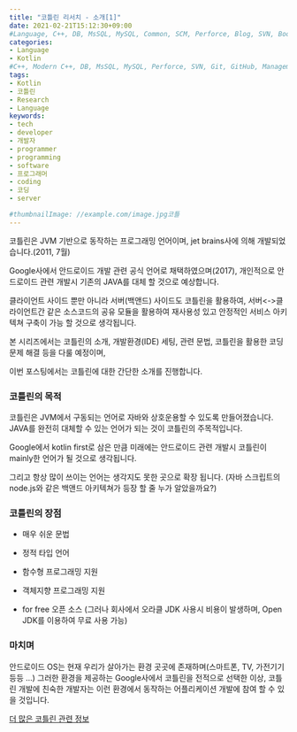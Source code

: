 ```yaml
---
title: "코틀린 리서치 - 소개[1]"
date: 2021-02-21T15:12:30+09:00
#Language, C++, DB, MsSQL, MySQL, Common, SCM, Perforce, Blog, SVN, Book, Study, VOCA, Kotlin
categories:
- Language
- Kotlin
#C++, Modern C++, DB, MsSQL, MySQL, Perforce, SVN, Git, GitHub, Management, Blog, Hugo, Architecture, Kotlin, Research
tags:
- Kotlin
- 코틀린
- Research
- Language
keywords:
- tech
- developer
- 개발자
- programmer
- programming
- software
- 프로그래머
- coding
- 코딩
- server

#thumbnailImage: //example.com/image.jpg코틀
---
```


코틀린은 JVM 기반으로 동작하는 프로그래밍 언어이며, jet brains사에 의해 개발되었습니다.(2011, 7월)

Google사에서 안드로이드 개발 관련 공식 언어로 채택하였으며(2017), 개인적으로 안드로이드 관련 개발시 기존의 JAVA를 대체 할 것으로 예상합니다.

클라이언트 사이드 뿐만 아니라 서버(백앤드) 사이드도 코틀린을 활용하여, 서버<->클라이언트간 같은 소스코드의 공유 모듈을 활용하여 재사용성 있고 안정적인 서비스 아키텍쳐 구축이 가능 할 것으로 생각됩니다. 

본 시리즈에서는 코틀린의 소개, 개발환경(IDE) 세팅, 관련 문법, 코틀린을 활용한 코딩 문제 해결 등을 다룰 예정이며,

이번 포스팅에서는 코틀린에 대한 간단한 소개를 진행합니다.

<!--more-->

  

### 코틀린의 목적

코틀린은 JVM에서 구동되는 언어로 자바와 상호운용할 수 있도록 만들어졌습니다. JAVA를 완전히 대체할 수 있는 언어가 되는 것이 코틀린의 주목적입니다.

Google에서 kotlin first로 삼은 만큼 미래에는 안드로이드 관련 개발시 코틀린이 mainly한 언어가 될 것으로 생각됩니다.

그리고 항상 많이 쓰이는 언어는 생각지도 못한 곳으로 확장 됩니다. (자바 스크립트의 node.js와 같은 백앤드 아키텍쳐가 등장 할 줄 누가 알았을까요?)



### 코틀린의 장점

- 매우 쉬운 문법

- 정적 타입 언어
- 함수형 프로그래밍 지원
- 객체지향 프로그래밍 지원
- for free 오픈 소스 (그러나 회사에서 오라클 JDK 사용시 비용이 발생하며, Open JDK를 이용하여 무료 사용 가능)



### 마치며

안드로이드 OS는 현재 우리가 살아가는 환경 곳곳에 존재하며(스마트폰, TV, 가전기기 등등 ...) 그러한 환경을 제공하는 Google사에서 코틀린을 전적으로 선택한 이상, 코틀린 개발에 친숙한 개발자는 이런 환경에서 동작하는 어플리케이션 개발에 참여 할 수 있을 것입니다.

  

[더 많은 코틀린 관련 정보](https://kotlinlang.org/docs/reference/)

